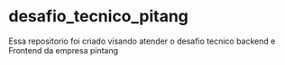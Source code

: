 # desafio_tecnico_pitang
Essa repositorio foi criado visando atender o desafio tecnico backend e Frontend da empresa pintang
